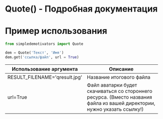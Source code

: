 # Quote() - Подробная документация

# Пример использования
```python
from simpledemotivators import Quote

dem = Quote('Текст', 'Имя')
dem.get('ссылка/файл', url = True)
```
| Использование аргумента | Описание |
| -------- | ---------|
| RESULT_FILENAME='qresult.jpg' | Название итогового файла
| url=True | Файл аватарки будет скачиваться со стороннего ресурса. (Вместо названия файла из вашей директории, нужно указать ссылку!)

